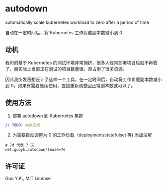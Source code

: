 # autodown

automatically scale kubernetes workload to zero after a period of time

自动在一定时间后，将 Kubernetes 工作负载副本数减小到 0

## 动机

我司的基于 Kubernetes 的测试环境非常拥挤，很多人经常部署项目后就不再管了，而实际上当前正在测试的项目数量很，却占用了很多资源。

因此我突发奇想设计了这样一个工具，在一定时间后，自动将工作负载副本数减小到 0，如果有需要继续使用，直接重新调整回正常副本数就可以了。

## 使用方法

1. 部署 autodown 到 Kubernetes 集群

```yaml
// TODO: 尚未完成
```

2. 为需要自动调整为 0 的工作负载（deployment/statefulset 等) 添加注解

```
# 7d 代表 7 天
net.guoyk.autodown/lease=7d
```

## 许可证

Guo Y.K., MIT License
